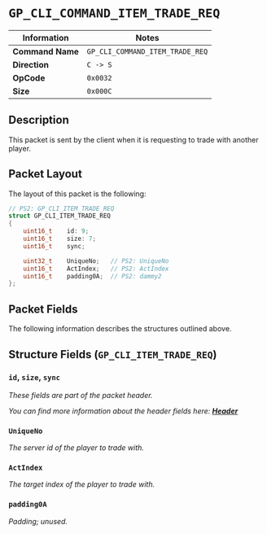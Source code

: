 # `GP_CLI_COMMAND_ITEM_TRADE_REQ`

| Information               | Notes |
|---                        |---    |
| **Command Name**          | `GP_CLI_COMMAND_ITEM_TRADE_REQ` |
| **Direction**             | `C -> S` |
| **OpCode**                | `0x0032` |
| **Size**                  | `0x000C` |

## Description

This packet is sent by the client when it is requesting to trade with another player.

## Packet Layout

The layout of this packet is the following:

```cpp
// PS2: GP_CLI_ITEM_TRADE_REQ
struct GP_CLI_ITEM_TRADE_REQ
{
    uint16_t    id: 9;
    uint16_t    size: 7;
    uint16_t    sync;

    uint32_t    UniqueNo;   // PS2: UniqueNo
    uint16_t    ActIndex;   // PS2: ActIndex
    uint16_t    padding0A;  // PS2: dammy2
};
```

## Packet Fields

The following information describes the structures outlined above.

## Structure Fields (`GP_CLI_ITEM_TRADE_REQ`)

### `id`, `size`, `sync`

_These fields are part of the packet header._

_You can find more information about the header fields here: [**Header**](/world/HEADER.md)_

### `UniqueNo`

_The server id of the player to trade with._

### `ActIndex`

_The target index of the player to trade with._

### `padding0A`

_Padding; unused._
